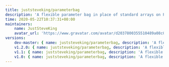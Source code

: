 ```yaml
---
title: juststeveking/parameterbag
description: 'A flexible parameter bag in place of standard arrays on PHP classes'
time: 2020-05-22T10:37:31+00:00
maintainers:
    name: JustSteveKing
    avatar_url: 'https://www.gravatar.com/avatar/d2037800355510489a08c0057fec3e7e?d=identicon'
versions:
    dev-master: { name: juststeveking/parameterbag, description: 'A flexible parameter bag in place of standard arrays on PHP classes', keywords: {  }, homepage: '', version: dev-master, version_normalized: dev-master, license: [MIT], authors: [{ name: 'Steve McDougall', email: juststeveking@gmail.com, homepage: 'https://www.juststeveking.uk', role: developer }], source: { type: git, url: 'https://github.com/JustSteveKing/ParameterBag.git', reference: bdc8578343a3cd3dc0777e6e7660a5c5e7db3f51 }, dist: { type: zip, url: 'https://api.github.com/repos/JustSteveKing/ParameterBag/zipball/bdc8578343a3cd3dc0777e6e7660a5c5e7db3f51', reference: bdc8578343a3cd3dc0777e6e7660a5c5e7db3f51, shasum: '' }, type: library, support: { source: 'https://github.com/JustSteveKing/ParameterBag/tree/v1.2.0', issues: 'https://github.com/JustSteveKing/ParameterBag/issues' }, funding: [{ url: 'https://github.com/JustSteveKing', type: github }], time: '2020-10-30T10:47:10+00:00', autoload: { psr-4: { JustSteveKing\ParameterBag\: src/ } }, default-branch: true, require: { php: ~7.4|^8.0 }, require-dev: { phpunit/phpunit: ^9.1, phpstan/phpstan: ^0.12.25, squizlabs/php_codesniffer: ^3.5 } }
    v1.2.0: { name: juststeveking/parameterbag, description: 'A flexible parameter bag in place of standard arrays on PHP classes', keywords: {  }, homepage: '', version: v1.2.0, version_normalized: 1.2.0.0, license: [MIT], authors: [{ name: 'Steve McDougall', email: juststeveking@gmail.com, homepage: 'https://www.juststeveking.uk', role: developer }], source: { type: git, url: 'https://github.com/JustSteveKing/ParameterBag.git', reference: bdc8578343a3cd3dc0777e6e7660a5c5e7db3f51 }, dist: { type: zip, url: 'https://api.github.com/repos/JustSteveKing/ParameterBag/zipball/bdc8578343a3cd3dc0777e6e7660a5c5e7db3f51', reference: bdc8578343a3cd3dc0777e6e7660a5c5e7db3f51, shasum: '' }, type: library, support: { source: 'https://github.com/JustSteveKing/ParameterBag/tree/v1.2.0', issues: 'https://github.com/JustSteveKing/ParameterBag/issues' }, funding: [{ url: 'https://github.com/JustSteveKing', type: github }], time: '2020-10-30T10:47:10+00:00', autoload: { psr-4: { JustSteveKing\ParameterBag\: src/ } }, require: { php: ~7.4|^8.0 }, require-dev: { phpunit/phpunit: ^9.1, phpstan/phpstan: ^0.12.25, squizlabs/php_codesniffer: ^3.5 } }
    v1.1: { name: juststeveking/parameterbag, description: 'A flexible parameter bag in place of standard arrays on PHP classes', keywords: {  }, homepage: '', version: v1.1, version_normalized: 1.1.0.0, license: [MIT], authors: [{ name: 'Steve McDougall', email: juststeveking@gmail.com, homepage: 'https://www.juststeveking.uk', role: developer }], source: { type: git, url: 'https://github.com/JustSteveKing/ParameterBag.git', reference: 49bc0b77a93a89240382ac62fe9fde904323739e }, dist: { type: zip, url: 'https://api.github.com/repos/JustSteveKing/ParameterBag/zipball/49bc0b77a93a89240382ac62fe9fde904323739e', reference: 49bc0b77a93a89240382ac62fe9fde904323739e, shasum: '' }, type: library, support: { source: 'https://github.com/JustSteveKing/ParameterBag/tree/v1.1', issues: 'https://github.com/JustSteveKing/ParameterBag/issues' }, time: '2020-05-28T08:46:28+00:00', autoload: { psr-4: { JustSteveKing\ParameterBag\: src/ } }, require: { php: ~7.4 }, require-dev: { phpunit/phpunit: ^9.1, phpstan/phpstan: ^0.12.25, squizlabs/php_codesniffer: ^3.5 } }
    v1.0: { name: juststeveking/parameterbag, description: 'A flexible parameter bag in place of standard arrays on PHP classes', keywords: {  }, homepage: '', version: v1.0, version_normalized: 1.0.0.0, license: [MIT], authors: [{ name: 'Steve McDougall', email: juststeveking@gmail.com, homepage: 'https://www.juststeveking.uk', role: developer }], source: { type: git, url: 'https://github.com/JustSteveKing/ParameterBag.git', reference: a8f7b4a5407b435e5026670f17fcfdee85af484c }, dist: { type: zip, url: 'https://api.github.com/repos/JustSteveKing/ParameterBag/zipball/a8f7b4a5407b435e5026670f17fcfdee85af484c', reference: a8f7b4a5407b435e5026670f17fcfdee85af484c, shasum: '' }, type: library, support: { source: 'https://github.com/JustSteveKing/ParameterBag/tree/v1.0', issues: 'https://github.com/JustSteveKing/ParameterBag/issues' }, time: '2020-05-22T10:56:49+00:00', autoload: { psr-4: { JustSteveKing\ParameterBag\: src/ } }, require: { php: ~7.4 }, require-dev: { phpunit/phpunit: ^9.1, phpstan/phpstan: ^0.12.25, squizlabs/php_codesniffer: ^3.5 } }
---
```

